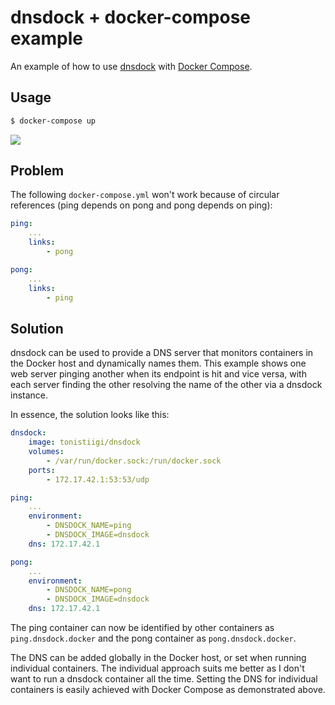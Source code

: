 # dnsdock + docker-compose example

An example of how to use [dnsdock](https://github.com/tonistiigi/dnsdock) with [Docker Compose](https://docs.docker.com/compose/).

## Usage

```sh
$ docker-compose up
```

![](https://andystanton.github.io/dnsdock-compose-example/dnsdock_small.gif)

## Problem

The following ```docker-compose.yml``` won't work because of circular references (ping depends on pong and pong depends on ping):

```yml
ping:
    ...
    links:
        - pong

pong:
    ...
    links:
        - ping
```

## Solution

dnsdock can be used to provide a DNS server that monitors containers in the Docker host and dynamically names them. This example shows one web server pinging another when its endpoint is hit and vice versa, with each server finding the other resolving the name of the other via a dnsdock instance.

In essence, the solution looks like this:

```yml
dnsdock:
    image: tonistiigi/dnsdock
    volumes:
        - /var/run/docker.sock:/run/docker.sock
    ports:
        - 172.17.42.1:53:53/udp

ping:
    ...
    environment:
        - DNSDOCK_NAME=ping
        - DNSDOCK_IMAGE=dnsdock
    dns: 172.17.42.1

pong:
    ...
    environment:
        - DNSDOCK_NAME=pong
        - DNSDOCK_IMAGE=dnsdock
    dns: 172.17.42.1
```

The ping container can now be identified by other containers as ```ping.dnsdock.docker``` and the pong container as ```pong.dnsdock.docker```.

The DNS can be added globally in the Docker host, or set when running individual containers. The individual approach suits me better as I don't want to run a dnsdock container all the time. Setting the DNS for individual containers is easily achieved with Docker Compose as demonstrated above.
